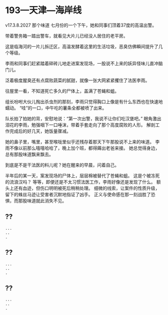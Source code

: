 # 193—天津—海岸线
v17.3.8.2027
那个味道
七月份的一个下午，她和同事们顶着37度的高温出警。

带着警务箱一踏出警车，就看见大片儿已经没人居住的老平房。

这是临海河的一片儿拆迁区，高温发酵着这里的生活垃圾，恶臭仿佛瞬间提升了几个等级。

李雨和同事们赶紧踏着碎砖儿地走进案发现场，一股说不上来的妖异怪味儿直冲脑门儿。

泛着极度腥臭还有点腐败蔬菜的腻甜，就像一张大网紧紧攫住了法医李雨。

往屋里一看，不知道死亡多久的尸体上，盖满了苍蝇和蛆。

组长吩咐大伙儿掏出杀虫剂的那刻，李雨只觉得胸口上像是有什么东西也在快速地蠕动。
“哇”的一口，中午吃的薯条全都被喷了出来。

队长拍了拍她的背，安慰地说：“第一次出警，我说不让你们吃汉堡吧。”
眼角激出泪花的李雨，勉强咽下一口唾沫，带着手套走向了那个高度腐败的人形。
解剖工作完成后的好几天，她饭量骤减。

她的鼻子里，嘴里，甚至喉咙里似乎还残存着那天下午那股说不上来的味道。
李雨不像以前那么嘻嘻哈哈了，晚上加个班，都得薅出老爸来接。
她总觉得身边，总有那股味道飘来飘去。

到底是不是干法医的料儿呢？她在醒来的早晨，问着自己。

半年后的某一天，案发现场的尸体上，层层棉被替代了苍蝇和蛆。
这是个被冻死的流浪汉吗？
等等，即便还是不太习惯法医工作，李雨好像还是发现了什么。
额头上还有血迹，但伤口明明被死后稍稍处理。
细微的线索，让案件的性质升级，留下的蛛丝马迹让受害者沉默地指证了凶手。
正义与使命感在那一刻战胜了恐惧，而那股味道就此消失不见。







## ??

    ...
    ..
    .


## ??

    ...
    ..
    .

## ??

    ...
    ..
    .
